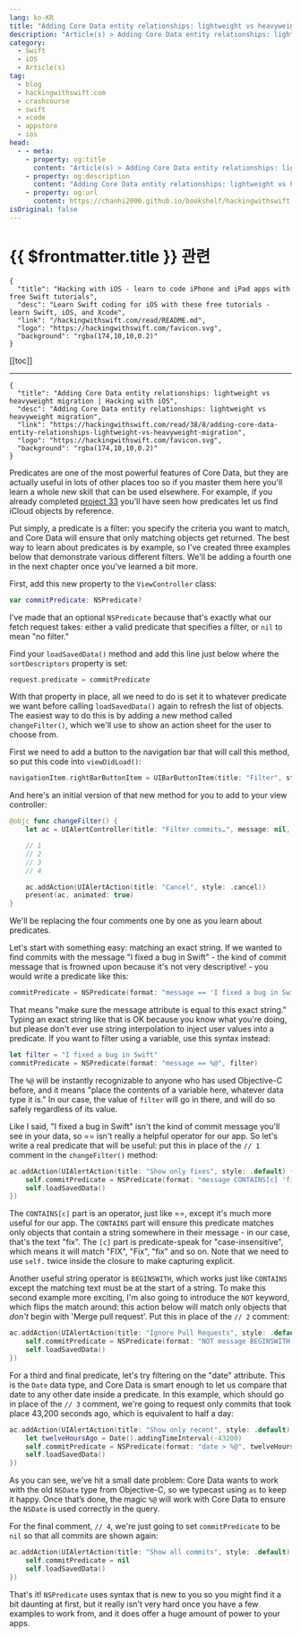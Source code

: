 ```yaml
---
lang: ko-KR
title: "Adding Core Data entity relationships: lightweight vs heavyweight migration"
description: "Article(s) > Adding Core Data entity relationships: lightweight vs heavyweight migration"
category:
  - Swift
  - iOS
  - Article(s)
tag: 
  - blog
  - hackingwithswift.com
  - crashcourse
  - swift
  - xcode
  - appstore
  - ios  
head:
  - - meta:
    - property: og:title
      content: "Article(s) > Adding Core Data entity relationships: lightweight vs heavyweight migration"
    - property: og:description
      content: "Adding Core Data entity relationships: lightweight vs heavyweight migration"
    - property: og:url
      content: https://chanhi2000.github.io/bookshelf/hackingwithswift.com/read/38/08-adding-core-data-entity-relationships-lightweight-vs-heavyweight-migration.html
isOriginal: false
---
```


# {{ $frontmatter.title }} 관련

```component VPCard
{
  "title": "Hacking with iOS - learn to code iPhone and iPad apps with free Swift tutorials",
  "desc": "Learn Swift coding for iOS with these free tutorials - learn Swift, iOS, and Xcode",
  "link": "/hackingwithswift.com/read/README.md",
  "logo": "https://hackingwithswift.com/favicon.svg",
  "background": "rgba(174,10,10,0.2)"
}
```

[[toc]]

---

```component VPCard
{
  "title": "Adding Core Data entity relationships: lightweight vs heavyweight migration | Hacking with iOS",
  "desc": "Adding Core Data entity relationships: lightweight vs heavyweight migration",
  "link": "https://hackingwithswift.com/read/38/8/adding-core-data-entity-relationships-lightweight-vs-heavyweight-migration",
  "logo": "https://hackingwithswift.com/favicon.svg",
  "background": "rgba(174,10,10,0.2)"
}
```

Predicates are one of the most powerful features of Core Data, but they are actually useful in lots of other places too so if you master them here you'll learn a whole new skill that can be used elsewhere. For example, if you already completed [project 33](/hackingwithswift.com/read/33/overview.md) you'll have seen how predicates let us find iCloud objects by reference.

Put simply, a predicate is a filter: you specify the criteria you want to match, and Core Data will ensure that only matching objects get returned. The best way to learn about predicates is by example, so I've created three examples below that demonstrate various different filters. We'll be adding a fourth one in the next chapter once you've learned a bit more.

First, add this new property to the `ViewController` class:

```swift
var commitPredicate: NSPredicate?
```

I've made that an optional `NSPredicate` because that's exactly what our fetch request takes: either a valid predicate that specifies a filter, or `nil` to mean "no filter."

Find your `loadSavedData()` method and add this line just below where the `sortDescriptors` property is set:

```swift
request.predicate = commitPredicate
```

With that property in place, all we need to do is set it to whatever predicate we want before calling `loadSavedData()` again to refresh the list of objects. The easiest way to do this is by adding a new method called `changeFilter()`, which we'll use to show an action sheet for the user to choose from.

First we need to add a button to the navigation bar that will call this method, so put this code into `viewDidLoad()`:

```swift
navigationItem.rightBarButtonItem = UIBarButtonItem(title: "Filter", style: .plain, target: self, action: #selector(changeFilter))
```

And here's an initial version of that new method for you to add to your view controller:

```swift
@objc func changeFilter() {
    let ac = UIAlertController(title: "Filter commits…", message: nil, preferredStyle: .actionSheet)

    // 1
    // 2
    // 3
    // 4

    ac.addAction(UIAlertAction(title: "Cancel", style: .cancel))
    present(ac, animated: true)
}
```

We'll be replacing the four comments one by one as you learn about predicates.

Let's start with something easy: matching an exact string. If we wanted to find commits with the message "I fixed a bug in Swift" - the kind of commit message that is frowned upon because it's not very descriptive! - you would write a predicate like this:

```swift
commitPredicate = NSPredicate(format: "message == 'I fixed a bug in Swift'")
```

That means "make sure the message attribute is equal to this exact string." Typing an exact string like that is OK because you know what you're doing, but please don't ever use string interpolation to inject user values into a predicate. If you want to filter using a variable, use this syntax instead:

```swift
let filter = "I fixed a bug in Swift"
commitPredicate = NSPredicate(format: "message == %@", filter)
```

The `%@` will be instantly recognizable to anyone who has used Objective-C before, and it means "place the contents of a variable here, whatever data type it is." In our case, the value of `filter` will go in there, and will do so safely regardless of its value.

Like I said, "I fixed a bug in Swift" isn't the kind of commit message you'll see in your data, so == isn't really a helpful operator for our app. So let's write a real predicate that will be useful: put this in place of the `// 1` comment in the `changeFilter()` method:

```swift
ac.addAction(UIAlertAction(title: "Show only fixes", style: .default) { [unowned self] _ in
    self.commitPredicate = NSPredicate(format: "message CONTAINS[c] 'fix'")
    self.loadSavedData()
})
```

The `CONTAINS[c]` part is an operator, just like ==, except it's much more useful for our app. The `CONTAINS` part will ensure this predicate matches only objects that contain a string somewhere in their message - in our case, that's the text "fix". The `[c]` part is predicate-speak for "case-insensitive", which means it will match "FIX", "Fix", "fix" and so on. Note that we need to use `self.` twice inside the closure to make capturing explicit.

Another useful string operator is `BEGINSWITH`, which works just like `CONTAINS` except the matching text must be at the start of a string. To make this second example more exciting, I'm also going to introduce the `NOT` keyword, which flips the match around: this action below will match only objects that *don't* begin with 'Merge pull request'. Put this in place of the `// 2` comment:

```swift
ac.addAction(UIAlertAction(title: "Ignore Pull Requests", style: .default) { [unowned self] _ in
    self.commitPredicate = NSPredicate(format: "NOT message BEGINSWITH 'Merge pull request'")
    self.loadSavedData()
})
```

For a third and final predicate, let's try filtering on the "date" attribute. This is the `Date` data type, and Core Data is smart enough to let us compare that date to any other date inside a predicate. In this example, which should go in place of the `// 3` comment, we're going to request only commits that took place 43,200 seconds ago, which is equivalent to half a day:

```swift
ac.addAction(UIAlertAction(title: "Show only recent", style: .default) { [unowned self] _ in
    let twelveHoursAgo = Date().addingTimeInterval(-43200)
    self.commitPredicate = NSPredicate(format: "date > %@", twelveHoursAgo as NSDate)
    self.loadSavedData()
})
```

As you can see, we’ve hit a small date problem: Core Data wants to work with the old `NSDate` type from Objective-C, so we typecast using `as` to keep it happy. Once that’s done, the magic `%@` will work with Core Data to ensure the `NSDate` is used correctly in the query.

For the final comment, `// 4`, we're just going to set `commitPredicate` to be `nil` so that all commits are shown again:

```swift
ac.addAction(UIAlertAction(title: "Show all commits", style: .default) { [unowned self] _ in
    self.commitPredicate = nil
    self.loadSavedData()
})
```

That's it! `NSPredicate` uses syntax that is new to you so you might find it a bit daunting at first, but it really isn't very hard once you have a few examples to work from, and it does offer a huge amount of power to your apps.

